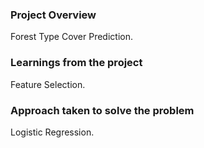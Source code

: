 ### Project Overview

 Forest Type Cover Prediction.


### Learnings from the project

 Feature Selection.


### Approach taken to solve the problem

 Logistic Regression.


